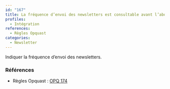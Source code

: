 ```yaml
---
id: "167"
title: La fréquence d’envoi des newsletters est consultable avant l’abonnement.
profiles:
  - Intégration
references:
  - Règles Opquast
categories:
  - Newsletter
---
```


Indiquer la fréquence d’envoi des newsletters.

### Références

* Règles Opquast : [OPQ 174](https://checklists.opquast.com/fr/assurance-qualite-web/la-frequence-denvoi-des-newsletters-est-consultable-avant-labonnement)
